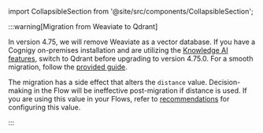 import CollapsibleSection from '@site/src/components/CollapsibleSection';

:::warning[Migration from Weaviate to Qdrant]

  In version 4.75, we will remove Weaviate as a vector database. If you have a Cognigy on-premises installation and are utilizing the [Knowledge AI features](https://docs.cognigy.com/ai/empower/knowledge-ai/overview/), switch to Qdrant before upgrading to version 4.75.0. For a smooth migration, follow the [provided guide](https://docs.cognigy.com/ai/installation/migration/from-weaviate-to-qdrant/).

  The migration has a side effect that alters the `distance` value. Decision-making in the Flow will be ineffective post-migration if distance is used. If you are using this value in your Flows, refer to [recommendations](https://docs.cognigy.com/ai/empower/knowledge-ai/distance-value-change-after-migration/) for configuring this value.

:::

